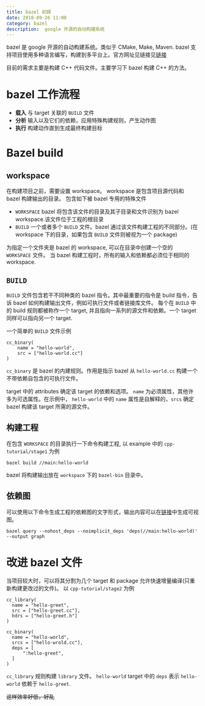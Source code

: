 ```yaml
---
title: bazel 初探 
date: 2018-09-26 11:00
category: bazel
description:  google 开源的自动构建系统
---
```


bazel 是 google 开源的自动构建系统。类似于 CMake, Make, Maven. bazel 支持项目使用多种语言编写，构建到多平台上。官方网址见链接见[链接](https://bazel.build/)

目前的需求主要是构建 C++ 代码文件。主要学习下 bazel 构建 C++ 的方法。

# bazel 工作流程

- **载入** 与 target 关联的 `BUILD` 文件
- **分析** 输入以及它们的依赖，应用特殊构建规则，产生动作图
- **执行** 构建动作直到生成最终构建目标

# Bazel build

## workspace

在构建项目之前，需要设置 workspace。 workspace 是包含项目源代码和 bazel 构建输出的目录。
包含如下被 bazel 专用的特殊文件

- `WORKSPACE`
  bazel 将包含该文件的目录及其子目录和文件识别为 bazel workspace.该文件位于工程的根目录
- `BUILD`
  一个或者多个 `BUILD` 文件。bazel 通过该文件构建工程的不同部分。(在 workspace 下的目录，如果包含 `BUILD` 文件则被视为一个 package)

为指定一个文件夹是 bazel 的 workspace, 可以在目录中创建一个空的 `WORKSPACE` 文件。
当 bazel 构建工程时，所有的输入和依赖都必须位于相同的 workspace.

## `BUILD`

`BUILD` 文件包含若干不同种类的 bazel 指令。其中最重要的指令是 build 指令，告诉 bazel 如何构建输出文件，例如可执行文件或者链接库文件。
每个在 `BUILD` 中的 build 规则都被称作一个 target, 并且指向一系列的源文件和依赖。一个 target 同样可以指向另一个 target.

一个简单的 `BUILD` 文件示例

```bazel
cc_binary(
    name = "hello-world",
    src = ["hello-world.cc"]
)
```

`cc_binary` 是 bazel 的内建规则。作用是指示 bazel 从 `hello-world.cc` 构建一个不带依赖自包含的可执行文件。

target 中的 attributes 确定该 target 的依赖和选项。 `name` 为必须属性，其他许多为可选属性。在示例中， `hello-world` 中的 `name` 属性是自解释的，`srcs` 确定 bazel 构建该 target 所需的源文件。

## 构建工程

在包含 `WORKSPACE` 的目录执行一下命令构建工程, 以 example 中的 `cpp-tutorial/stage1` 为例

```shell
bazel build //main:hello-world
```

bazel 将构建输出放在 `workspace` 下的 `bazel-bin` 目录中。

## 依赖图

可以使用以下命令生成工程的依赖图的文字形式，输出内容可以在[链接](http://www.webgraphviz.com/)中生成可视图。

```shell
bazel query --nohost_deps --noimplicit_deps 'deps(//main:hello-world)' --output graph
```

# 改进 bazel 文件

当项目较大时，可以将其分割为几个 target 和 package 允许快速增量编译(只重新构建更改过的文件)。
以 `cpp-tutorial/stage2` 为例

```bazel
cc_library(
  name = "hello-greet",
  src = ["hello-greet.cc"],
  hdrs = ["hello-greet.h"]
)

cc_binary(
  name = "hello-world",
  srcs = ["hello-wrold.cc"],
  deps = [
      ":hello-greet",
  ]
)
```

`cc_library` 规则构建 `library` 文件。 `hello-world`  target 中的 `deps` 表示 `hello-world` 依赖于 `hello-greet`.



~~这样效率好低，好乱~~